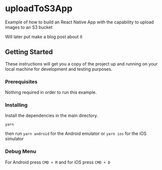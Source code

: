 # uploadToS3App

Example of how to build an React Native App with the capability to upload images to an S3 bucket

Will later put make a blog post about it

## Getting Started

These instructions will get you a copy of the project up and running on your local machine for development and testing purposes. 

### Prerequisites

Nothing required in order to run this example.

### Installing

Install the dependencies in the main directory.

```
yarn
```

then run `yarn android` for the Android emulator or `yarn ios` for the iOS simulator

### Debug Menu

For Android press `CMD + M` and for iOS press `CMD + D`

